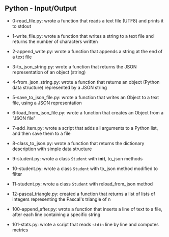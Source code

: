 ## Python - Input/Output

* 0-read_file.py: wrote a function that reads a text file (UTF8) and prints it to stdout

* 1-write_file.py: wrote a function that writes a string to a text file and returns the number of characters written

* 2-append_write.py: wrote a function that appends a string at the end of a text file

* 3-to_json_string.py: wrote a function that returns the JSON representation of an object (string)

* 4-from_json_string.py: wrote a function that returns an object (Python data structure) represented by a JSON string

* 5-save_to_json_file.py: wrote a function that writes an Object to a text file, using a JSON representation

* 6-load_from_json_file.py: wrote a function that creates an Object from a "JSON file"

* 7-add_item.py: wrote a script that adds all arguments to a Python list, and then save them to a file

* 8-class_to_json.py: wrote a function that returns the dictionary description with simple data structure

* 9-student.py: wrote a class `Student` with __init__, to_json methods

* 10-student.py: wrote a class `Student` with to_json method modified to filter

* 11-student.py: wrote a class `Student` with reload_from_json method

* 12-pascal_triangle.py: created a function that returns a list of lists of integers representing the Pascal's triangle of n

* 100-append_after.py:  wrote a function that inserts a line of text to a file, after each line containing a specific string

* 101-stats.py: wrote a script that reads `stdin` line by line and computes metrics